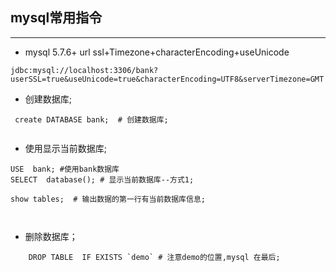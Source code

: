 ## mysql常用指令

*************
* mysql 5.7.6+ url ssl+Timezone+characterEncoding+useUnicode
```sbtshell
jdbc:mysql://localhost:3306/bank?userSSL=true&useUnicode=true&characterEncoding=UTF8&serverTimezone=GMT
```
* 创建数据库;
```mysql
 create DATABASE bank;  # 创建数据库;
 
```
* 使用显示当前数据库;
```mysql
USE  bank; #使用bank数据库
SELECT  database(); # 显示当前数据库--方式1;

show tables;  # 输出数据的第一行有当前数据库信息;

 
```
* 删除数据库；
```mysql
    DROP TABLE  IF EXISTS `demo` # 注意demo的位置,mysql 在最后;
```